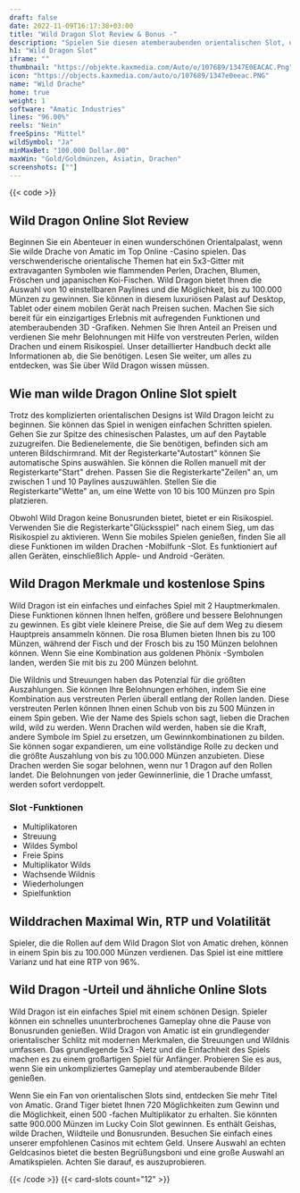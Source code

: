 ```yaml
---
draft: false
date: 2022-11-09T16:17:38+03:00
title: "Wild Dragon Slot Review & Bonus -"
description: "Spielen Sie diesen atemberaubenden orientalischen Slot, um 100.000 Münzen in einem einzigen Dreh zu gewinnen! Wild Dragon von Amatic hat Wilds & Scatters, die Ihnen helfen, zu gewinnen! Lesen Sie unsere Rezension für Details."
h1: "Wild Dragon Slot"
iframe: ""
thumbnail: "https://objekte.kaxmedia.com/Auto/o/107689/1347E0EACAC.Png"
icon: "https://objects.kaxmedia.com/auto/o/107689/1347e0eeac.PNG"
name: "Wild Drache"
home: true
weight: 1
software: "Amatic Industries"
lines: "96.00%"
reels: "Nein"
freeSpins: "Mittel"
wildSymbol: "Ja"
minMaxBet: "100.000 Dollar.00"
maxWin: "Gold/Goldmünzen, Asiatin, Drachen"
screenshots: [""]
---
```


{{< code >}}<h2>Wild Dragon Online Slot Review</h2><p>Beginnen Sie ein Abenteuer in einen wunderschönen Orientalpalast, wenn Sie wilde Drache von Amatic im Top Online -Casino spielen. Das verschwenderische orientalische Themen hat ein 5x3-Gitter mit extravaganten Symbolen wie flammenden Perlen, Drachen, Blumen, Fröschen und japanischen Koi-Fischen. Wild Dragon bietet Ihnen die Auswahl von 10 einstellbaren Paylines und die Möglichkeit, bis zu 100.000 Münzen zu gewinnen. Sie können in diesem luxuriösen Palast auf Desktop, Tablet oder einem mobilen Gerät nach Preisen suchen. Machen Sie sich bereit für ein einzigartiges Erlebnis mit aufregenden Funktionen und atemberaubenden 3D -Grafiken. Nehmen Sie Ihren Anteil an Preisen und verdienen Sie mehr Belohnungen mit Hilfe von verstreuten Perlen, wilden Drachen und einem Risikospiel. Unser detaillierter Handbuch deckt alle Informationen ab, die Sie benötigen. Lesen Sie weiter, um alles zu entdecken, was Sie über Wild Dragon wissen müssen.</p><h2>Wie man wilde Dragon Online Slot spielt</h2><p>Trotz des komplizierten orientalischen Designs ist Wild Dragon leicht zu beginnen. Sie können das Spiel in wenigen einfachen Schritten spielen. Gehen Sie zur Spitze des chinesischen Palastes, um auf den Paytable zuzugreifen. Die Bedienelemente, die Sie benötigen, befinden sich am unteren Bildschirmrand. Mit der Registerkarte"Autostart" können Sie automatische Spins auswählen. Sie können die Rollen manuell mit der Registerkarte"Start" drehen. Passen Sie die Registerkarte"Zeilen" an, um zwischen 1 und 10 Paylines auszuwählen. Stellen Sie die Registerkarte"Wette" an, um eine Wette von 10 bis 100 Münzen pro Spin platzieren.</p><p>Obwohl Wild Dragon keine Bonusrunden bietet, bietet er ein Risikospiel. Verwenden Sie die Registerkarte"Glücksspiel" nach einem Sieg, um das Risikospiel zu aktivieren. Wenn Sie mobiles Spielen genießen, finden Sie all diese Funktionen im wilden Drachen -Mobilfunk -Slot. Es funktioniert auf allen Geräten, einschließlich Apple- und Android -Geräten.</p><h2>Wild Dragon Merkmale und kostenlose Spins</h2><p>Wild Dragon ist ein einfaches und einfaches Spiel mit 2 Hauptmerkmalen. Diese Funktionen können Ihnen helfen, größere und bessere Belohnungen zu gewinnen. Es gibt viele kleinere Preise, die Sie auf dem Weg zu diesem Hauptpreis ansammeln können. Die rosa Blumen bieten Ihnen bis zu 100 Münzen, während der Fisch und der Frosch bis zu 150 Münzen belohnen können. Wenn Sie eine Kombination aus goldenen Phönix -Symbolen landen, werden Sie mit bis zu 200 Münzen belohnt.</p><p>Die Wildnis und Streuungen haben das Potenzial für die größten Auszahlungen. Sie können Ihre Belohnungen erhöhen, indem Sie eine Kombination aus verstreuten Perlen überall entlang der Rollen landen. Diese verstreuten Perlen können Ihnen einen Schub von bis zu 500 Münzen in einem Spin geben. Wie der Name des Spiels schon sagt, lieben die Drachen wild, wild zu werden. Wenn Drachen wild werden, haben sie die Kraft, andere Symbole im Spiel zu ersetzen, um Gewinnkombinationen zu bilden. Sie können sogar expandieren, um eine vollständige Rolle zu decken und die größte Auszahlung von bis zu 100.000 Münzen anzubieten. Diese Drachen werden Sie sogar belohnen, wenn nur 1 Dragon auf den Rollen landet. Die Belohnungen von jeder Gewinnerlinie, die 1 Drache umfasst, werden sofort verdoppelt.</p><h3>
Slot -Funktionen</h3><ul>
<li></span>
Multiplikatoren</li>
<li></span>
Streuung</li>
<li></span>
Wildes Symbol</li>
<li></span>
Freie Spins</li>
<li></span>
Multiplikator Wilds</li>
<li></span>
Wachsende Wildnis</li>
<li></span>
Wiederholungen</li>
<li></span>
Spielfunktion</li></ul><h2>Wilddrachen Maximal Win, RTP und Volatilität</h2><p>Spieler, die die Rollen auf dem Wild Dragon Slot von Amatic drehen, können in einem Spin bis zu 100.000 Münzen verdienen. Das Spiel ist eine mittlere Varianz und hat eine RTP von 96%.</p><h2>Wild Dragon -Urteil und ähnliche Online Slots</h2><p>Wild Dragon ist ein einfaches Spiel mit einem schönen Design. Spieler können ein schnelles ununterbrochenes Gameplay ohne die Pause von Bonusrunden genießen. Wild Dragon von Amatic ist ein grundlegender orientalischer Schlitz mit modernen Merkmalen, die Streuungen und Wildnis umfassen. Das grundlegende 5x3 -Netz und die Einfachheit des Spiels machen es zu einem großartigen Spiel für Anfänger. Probieren Sie es aus, wenn Sie ein unkompliziertes Gameplay und atemberaubende Bilder genießen.</p><p>Wenn Sie ein Fan von orientalischen Slots sind, entdecken Sie mehr Titel von Amatic. Grand Tiger bietet Ihnen 720 Möglichkeiten zum Gewinn und die Möglichkeit, einen 500 -fachen Multiplikator zu erhalten. Sie könnten satte 900.000 Münzen im Lucky Coin Slot gewinnen. Es enthält Geishas, wilde Drachen, Wildteile und Bonusrunden. Besuchen Sie einfach eines unserer empfohlenen Casinos mit echtem Geld. Unsere Auswahl an echten Geldcasinos bietet die besten Begrüßungsboni und eine große Auswahl an Amatikspielen. Achten Sie darauf, es auszuprobieren.</p>{{< /code >}}
 {{< card-slots count="12" >}}
